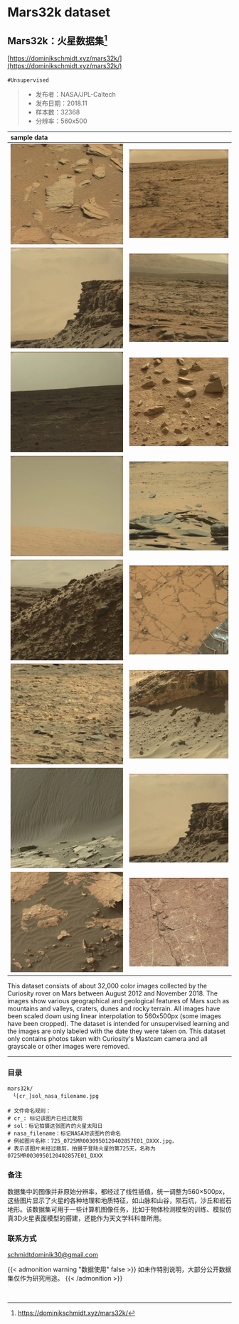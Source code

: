 # Mars32k dataset


## Mars32k：火星数据集[^1]

[https://dominikschmidt.xyz/mars32k/](https://dominikschmidt.xyz/mars32k/)

`#Unsupervised`

> - 发布者：NASA/JPL-Caltech
> - 发布日期：2018.11
> - 样本数：32368
> - 分辨率：560x500

|sample data||
|:-|-|
![](mars1.webp)|![](mars2.webp)
![](mars3.webp)|![](mars4.webp)
![](mars5.webp)|![](mars6.webp)
![](mars7.webp)|![](mars8.webp)
![](mars9.webp)|![](mars10.webp)
![](mars11.webp)|![](mars12.webp)
![](mars13.webp)|![](mars14.webp)
![](mars15.webp)|![](mars16.webp)

This dataset consists of about 32,000 color images collected by the Curiosity rover on Mars between August 2012 and November 2018. The images show various geographical and geological features of Mars such as mountains and valleys, craters, dunes and rocky terrain. All images have been scaled down using linear interpolation to 560x500px (some images have been cropped). The dataset is intended for unsupervised learning and the images are only labeled with the date they were taken on. This dataset only contains photos taken with Curiosity's Mastcam camera and all grayscale or other images were removed.

---

### 目录

```
mars32k/
　└[cr_]sol_nasa_filename.jpg

# 文件命名规则：
# cr_: 标记该图片已经过裁剪
# sol：标记拍摄这张图片的火星太阳日
# nasa_filename：标记NASA对该图片的命名
# 例如图片名称：725_0725MR0030950120402857E01_DXXX.jpg，
# 表示该图片未经过裁剪，拍摄于登陆火星的第725天，名称为0725MR0030950120402857E01_DXXX
```

### 备注
数据集中的图像并非原始分辨率，都经过了线性插值，统一调整为560×500px，这些图片显示了火星的各种地理和地质特征，如山脉和山谷，陨石坑，沙丘和岩石地形。该数据集可用于一些计算机图像任务，比如于物体检测模型的训练、模拟仿真3D火星表面模型的搭建，还能作为天文学科科普所用。

### 联系方式
schmidtdominik30@gmail.com

{{< admonition warning "数据使用" false >}}
如未作特别说明，大部分公开数据集仅作为研究用途。
{{< /admonition >}}

<br/>

[^1]: https://dominikschmidt.xyz/mars32k/
